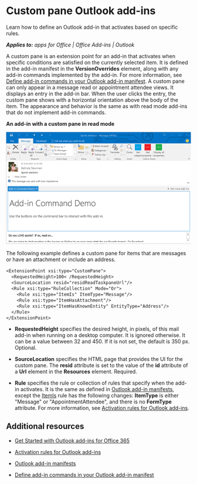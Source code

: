 
# Custom pane Outlook add-ins
Learn how to define an Outlook add-in that activates based on specific rules.

 _**Applies to:** apps for Office | Office Add-ins | Outlook_

A custom pane is an extension point for an add-in that activates when specific conditions are satisfied on the currently selected item. It is defined in the add-in manifest in the  **VersionOverrides** element, along with any add-in commands implemented by the add-in. For more information, see [Define add-in commands in your Outlook add-in manifest](../outlook/manifests/define-add-in-commands.md).
A custom pane can only appear in a message read or appointment attendee views. It displays an entry in the add-in bar. When the user clicks the entry, the custom pane shows with a horizontal orientation above the body of the item. The appearance and behavior is the same as with read mode add-ins that do not implement add-in commands.

**An add-in with a custom pane in read mode**

![Shows a custom pane in a message read form.](../images/c585ab0a-6c33-42d0-a20f-5deb8b54f480.png)

The following example defines a custom pane for items that are messages or have an attachment or include an address. 



```
<ExtensionPoint xsi:type="CustomPane">
  <RequestedHeight>100< /RequestedHeight> 
  <SourceLocation resid="residReadTaskpaneUrl"/>
  <Rule xsi:type="RuleCollection" Mode="Or">
    <Rule xsi:type="ItemIs" ItemType="Message"/>
    <Rule xsi:type="ItemHasAttachment"/>
    <Rule xsi:type="ItemHasKnownEntity" EntityType="Address"/>
  </Rule>
</ExtensionPoint>
```



-  **RequestedHeight** specifies the desired height, in pixels, of this mail add-in when running on a desktop computer. It is ignored otherwise. It can be a value between 32 and 450. If it is not set, the default is 350 px. Optional.
    
-  **SourceLocation** specifies the HTML page that provides the UI for the custom pane. The **resid** attribute is set to the value of the **id** attribute of a **Url** element in the **Resources** element. Required.
    
-  **Rule** specifies the rule or collection of rules that specify when the add-in activates. It is the same as defined in [Outlook add-in manifests](../outlook/manifests/manifests.md), except the [ItemIs](http://msdn.microsoft.com/en-us/library/f7dac4a3-1574-9671-1eda-47f092390669%28Office.15%29.aspx) rule has the following changes: **ItemType** is either "Message" or "AppointmentAttendee", and there is no **FormType** attribute. For more information, see [Activation rules for Outlook add-ins](../outlook/manifests/activation-rules.md).
    

## Additional resources



- [Get Started with Outlook add-ins for Office 365](https://dev.outlook.com/MailAppsGettingStarted/GetStarted.aspx)
    
- [Activation rules for Outlook add-ins](../outlook/manifests/activation-rules.md)
    
- [Outlook add-in manifests](../outlook/manifests/manifests.md)
    
- [Define add-in commands in your Outlook add-in manifest](../outlook/manifests/define-add-in-commands.md)
    
